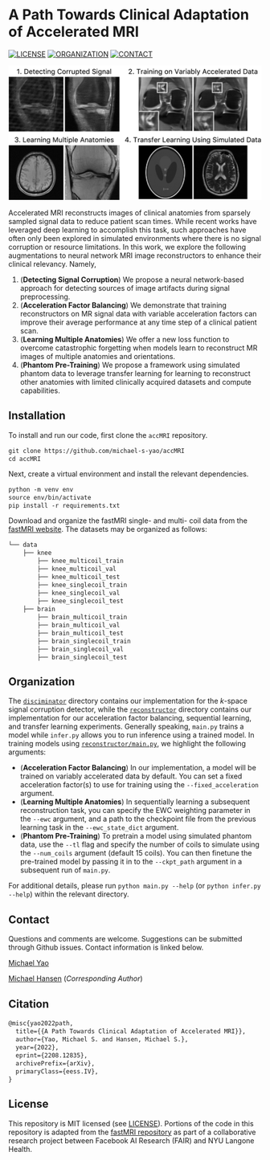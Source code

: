 # A Path Towards Clinical Adaptation of Accelerated MRI

[![LICENSE](https://img.shields.io/badge/license-MIT-green.svg)](LICENSE.md)
[![ORGANIZATION](https://img.shields.io/badge/Microsoft%20Research-0078d4?style=flat&logo=microsoft&logoColor=white)](https://www.microsoft.com/en-us/research/)
[![CONTACT](https://img.shields.io/badge/contact-michael.yao%40pennmedicine.upenn.edu-blue)](mailto:michael.yao@pennmedicine.upenn.edu)

![Accelerated MRI](docs/abstract.png)

Accelerated MRI reconstructs images of clinical anatomies from sparsely sampled signal data to reduce patient scan times. While recent works have leveraged deep learning to accomplish this task, such approaches have often only been explored in simulated environments where there is no signal corruption or resource limitations. In this work, we explore the following augmentations to neural network MRI image reconstructors to enhance their clinical relevancy. Namely,

  1. (**Detecting Signal Corruption**) We propose a neural network-based approach for detecting sources of image artifacts during signal preprocessing.
  2. (**Acceleration Factor Balancing**) We demonstrate that training reconstructors on MR signal data with variable acceleration factors can improve their average performance at any time step of a clinical patient scan.
  3. (**Learning Multiple Anatomies**) We offer a new loss function to overcome catastrophic forgetting when models learn to reconstruct MR images of multiple anatomies and orientations. 
  4. (**Phantom Pre-Training**) We propose a framework using simulated phantom data to leverage transfer learning for learning to reconstruct other anatomies with limited clinically acquired datasets and compute capabilities.

## Installation

To install and run our code, first clone the `accMRI` repository.

```
git clone https://github.com/michael-s-yao/accMRI
cd accMRI
```

Next, create a virtual environment and install the relevant dependencies.

```
python -m venv env
source env/bin/activate
pip install -r requirements.txt
```

Download and organize the fastMRI single- and multi- coil data from the [fastMRI website](https://fastmri.med.nyu.edu/). The datasets may be organized as follows:

```
└── data
    ├── knee       
        ├── knee_multicoil_train
        ├── knee_multicoil_val
        ├── knee_multicoil_test
        ├── knee_singlecoil_train
        ├── knee_singlecoil_val
        ├── knee_singlecoil_test
    ├── brain      
        ├── brain_multicoil_train
        ├── brain_multicoil_val
        ├── brain_multicoil_test
        ├── brain_singlecoil_train
        ├── brain_singlecoil_val
        ├── brain_singlecoil_test
```

## Organization

The [`disciminator`](./discriminator) directory contains our implementation for the *k*-space signal corruption detector, while the [`reconstructor`](./reconstructor) directory contains our implementation for our acceleration factor balancing, sequential learning, and transfer learning experiments. Generally speaking, `main.py` trains a model while `infer.py` allows you to run inference using a trained model. In training models using [`reconstructor/main.py`](./reconstructor/main.py), we highlight the following arguments:

  - (**Acceleration Factor Balancing**) In our implementation, a model will be trained on variably accelerated data by default. You can set a fixed acceleration factor(s) to use for training using the `--fixed_acceleration` argument.
  - (**Learning Multiple Anatomies**) In sequentially learning a subsequent reconstruction task, you can specify the EWC weighting parameter in the `--ewc` argument, and a path to the checkpoint file from the previous learning task in the `--ewc_state_dict` argument.
  - (**Phantom Pre-Training**) To pretrain a model using simulated phantom data, use the `--tl` flag and specify the number of coils to simulate using the `--num_coils` argument (default 15 coils). You can then finetune the pre-trained model by passing it in to the `--ckpt_path` argument in a subsequent run of `main.py`.

For additional details, please run `python main.py --help` (or `python infer.py --help`) within the relevant directory.

## Contact

Questions and comments are welcome. Suggestions can be submitted through Github issues. Contact information is linked below.

[Michael Yao](mailto:michael.yao@pennmedicine.upenn.edu)

[Michael Hansen](mailto:michael.hansen@microsoft.com) (*Corresponding Author*)

## Citation

    @misc{yao2022path,
      title={{A Path Towards Clinical Adaptation of Accelerated MRI}},
      author={Yao, Michael S. and Hansen, Michael S.},
      year={2022},
      eprint={2208.12835},
      archivePrefix={arXiv},
      primaryClass={eess.IV},
    }

## License

This repository is MIT licensed (see [LICENSE](LICENSE.md)). Portions of the code in this repository is adapted from the [fastMRI repository](https://github.com/facebookresearch/fastMRI) as part of a collaborative research project between Facebook AI Research (FAIR) and NYU Langone Health.
